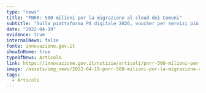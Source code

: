 ```yaml
---
type: "news"
title: "PNRR: 500 milioni per la migrazione al cloud dei Comuni"
subtitle: "Sulla piattaforma PA digitale 2026, voucher per servizi più sicuri, efficaci ed efficienti"
date: "2022-04-19"
evidence: true
internalNews: false
fonte: innovazione.gov.it
showInHome: true
typeOfNews: Articolo
link: https://innovazione.gov.it/notizie/articoli/pnrr-500-milioni-per-la-migrazione-al-cloud-dei-comuni/
image: /assets/img_news/2022-04-19-pnrr-500-milioni-per-la-migrazione-al-cloud-dei-comuni.jpg
tags:
  - Articoli
---
```

